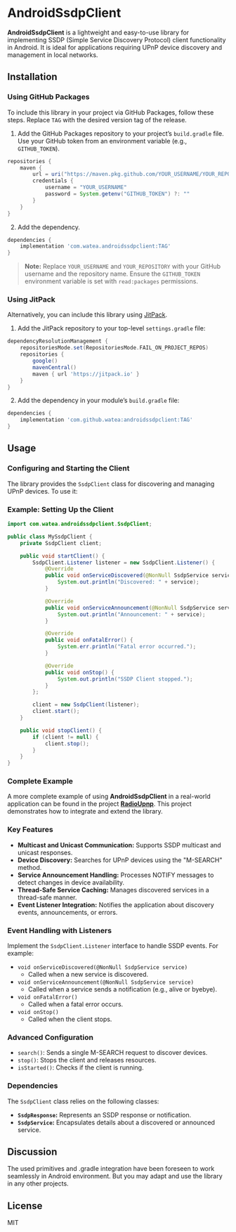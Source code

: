 # AndroidSsdpClient

**AndroidSsdpClient** is a lightweight and easy-to-use library for implementing SSDP (Simple Service Discovery Protocol) client functionality in Android. It is ideal for applications requiring UPnP device discovery and management in local networks.

## Installation

### Using GitHub Packages

To include this library in your project via GitHub Packages, follow these steps. Replace `TAG` with the desired version tag of the release.

1. Add the GitHub Packages repository to your project’s `build.gradle` file. Use your GitHub token from an environment variable (e.g., `GITHUB_TOKEN`).

```groovy
repositories {
    maven {
        url = uri("https://maven.pkg.github.com/YOUR_USERNAME/YOUR_REPOSITORY")
        credentials {
            username = "YOUR_USERNAME"
            password = System.getenv("GITHUB_TOKEN") ?: ""
        }
    }
}
```

2. Add the dependency.

```groovy
dependencies {
    implementation 'com.watea.androidssdpclient:TAG'
}
```

> **Note:** Replace `YOUR_USERNAME` and `YOUR_REPOSITORY` with your GitHub username and the repository name. Ensure the `GITHUB_TOKEN` environment variable is set with `read:packages` permissions.

### Using JitPack

Alternatively, you can include this library using [JitPack](https://jitpack.io/).

1. Add the JitPack repository to your top-level `settings.gradle` file:

```groovy
dependencyResolutionManagement {
    repositoriesMode.set(RepositoriesMode.FAIL_ON_PROJECT_REPOS)
    repositories {
        google()
        mavenCentral()
        maven { url 'https://jitpack.io' }
    }
}
```

2. Add the dependency in your module’s `build.gradle` file:

```groovy
dependencies {
    implementation 'com.github.watea:androidssdpclient:TAG'
}
```

## Usage

### Configuring and Starting the Client

The library provides the `SsdpClient` class for discovering and managing UPnP devices. To use it:

### Example: Setting Up the Client

```java
import com.watea.androidssdpclient.SsdpClient;

public class MySsdpClient {
    private SsdpClient client;

    public void startClient() {
        SsdpClient.Listener listener = new SsdpClient.Listener() {
            @Override
            public void onServiceDiscovered(@NonNull SsdpService service) {
                System.out.println("Discovered: " + service);
            }

            @Override
            public void onServiceAnnouncement(@NonNull SsdpService service) {
                System.out.println("Announcement: " + service);
            }

            @Override
            public void onFatalError() {
                System.err.println("Fatal error occurred.");
            }

            @Override
            public void onStop() {
                System.out.println("SSDP Client stopped.");
            }
        };

        client = new SsdpClient(listener);
        client.start();
    }

    public void stopClient() {
        if (client != null) {
            client.stop();
        }
    }
}
```

### Complete Example

A more complete example of using **AndroidSsdpClient** in a real-world application can be found in the project **[RadioUpnp](https://github.com/watea/RadioUpnp)**. This project demonstrates how to integrate and extend the library.

### Key Features

- **Multicast and Unicast Communication:** Supports SSDP multicast and unicast responses.
- **Device Discovery:** Searches for UPnP devices using the "M-SEARCH" method.
- **Service Announcement Handling:** Processes NOTIFY messages to detect changes in device availability.
- **Thread-Safe Service Caching:** Manages discovered services in a thread-safe manner.
- **Event Listener Integration:** Notifies the application about discovery events, announcements, or errors.

### Event Handling with Listeners

Implement the `SsdpClient.Listener` interface to handle SSDP events. For example:

- `void onServiceDiscovered(@NonNull SsdpService service)`
    - Called when a new service is discovered.
- `void onServiceAnnouncement(@NonNull SsdpService service)`
    - Called when a service sends a notification (e.g., alive or byebye).
- `void onFatalError()`
    - Called when a fatal error occurs.
- `void onStop()`
    - Called when the client stops.

### Advanced Configuration

- `search()`: Sends a single M-SEARCH request to discover devices.
- `stop()`: Stops the client and releases resources.
- `isStarted()`: Checks if the client is running.

### Dependencies

The `SsdpClient` class relies on the following classes:

- **`SsdpResponse`:** Represents an SSDP response or notification.
- **`SsdpService`:** Encapsulates details about a discovered or announced service.

## Discussion

The used primitives and .gradle integration have been foreseen to work seamlessly in Android environment. But you may adapt and use the library in any other projects.

## License

MIT